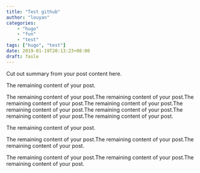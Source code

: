 ```yaml
---
title: "Test github"
author: "louyan"
categories:
    - "hugo"
    - "fun"
    - "test"
tags: ["hugo", "test"]
date: 2019-01-19T20:13:23+08:00
draft: fasle
---
```


Cut out summary from your post content here.

<!--more-->

The remaining content of your post.

The remaining content of your post.The remaining content of your post.The remaining content of your post.The remaining content of your post.The remaining content of your post.The remaining content of your post.The remaining content of your post.The remaining content of your post.



The remaining content of your post.

The remaining content of your post.The remaining content of your post.The remaining content of your post.

The remaining content of your post.The remaining content of your post.The remaining content of your post.

